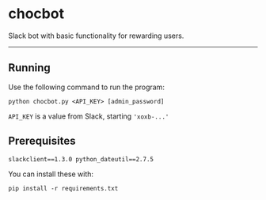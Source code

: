 # chocbot
Slack bot with basic functionality for rewarding users.

---

## Running

Use the following command to run the program:

`python chocbot.py <API_KEY> [admin_password]`

`API_KEY` is a value from Slack, starting `'xoxb-...'`

## Prerequisites


`slackclient==1.3.0
 python_dateutil==2.7.5`

You can install these with:

`pip install -r requirements.txt`

